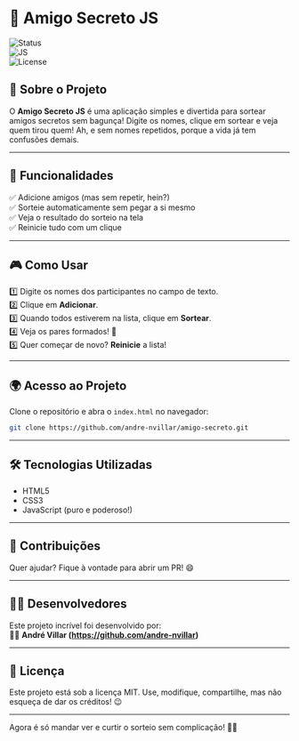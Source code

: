 # 🎁 Amigo Secreto JS  

![Status](https://img.shields.io/badge/Status-100%25%20funcional-green)  
![JS](https://img.shields.io/badge/Made%20with-JavaScript-yellow)  
![License](https://img.shields.io/badge/License-MIT-blue)  

## 📜 Sobre o Projeto  
O **Amigo Secreto JS** é uma aplicação simples e divertida para sortear amigos secretos sem bagunça! Digite os nomes, clique em sortear e veja quem tirou quem! Ah, e sem nomes repetidos, porque a vida já tem confusões demais.  

---

## 🚀 Funcionalidades  
✅ Adicione amigos (mas sem repetir, hein?)  
✅ Sorteie automaticamente sem pegar a si mesmo  
✅ Veja o resultado do sorteio na tela  
✅ Reinicie tudo com um clique  

---

## 🎮 Como Usar  
1️⃣ Digite os nomes dos participantes no campo de texto.  
2️⃣ Clique em **Adicionar**.  
3️⃣ Quando todos estiverem na lista, clique em **Sortear**.  
4️⃣ Veja os pares formados! 🎉  
5️⃣ Quer começar de novo? **Reinicie** a lista!  

---

## 🌍 Acesso ao Projeto  
Clone o repositório e abra o `index.html` no navegador:  
```bash
git clone https://github.com/andre-nvillar/amigo-secreto.git
```

---

## 🛠 Tecnologias Utilizadas  
- HTML5  
- CSS3  
- JavaScript (puro e poderoso!)  

---

## 👥 Contribuições  
Quer ajudar? Fique à vontade para abrir um PR! 😄  

---

## 👨‍💻 Desenvolvedores  
Este projeto incrível foi desenvolvido por:  
🦸‍♂️ **André Villar (https://github.com/andre-nvillar)**  

---

## 📜 Licença  
Este projeto está sob a licença MIT. Use, modifique, compartilhe, mas não esqueça de dar os créditos! 😉  

---

Agora é só mandar ver e curtir o sorteio sem complicação! 🚀🎁
